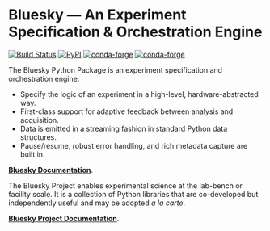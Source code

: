 # Bluesky — An Experiment Specification & Orchestration Engine

[![Build Status](https://img.shields.io/github/workflow/status/bluesky/bluesky/Unit%20Tests)](https://github.com/bluesky/bluesky/actions?query=workflow%3A%22Unit+Tests%22+branch%3Amaster)
[![PyPI](https://img.shields.io/pypi/v/bluesky)](https://pypi.org/project/bluesky/)
[![conda-forge](https://img.shields.io/conda/vn/conda-forge/bluesky)](https://anaconda.org/conda-forge/bluesky)
[![conda-forge](https://img.shields.io/conda/vn/conda-forge/bluesky-base)](https://anaconda.org/conda-forge/bluesky-base)

The Bluesky Python Package is an experiment specification and orchestration engine. 
- Specify the logic of an experiment in a high-level, hardware-abstracted way.
- First-class support for adaptive feedback between analysis and acquisition.
- Data is emitted in a streaming fashion in standard Python data structures.
- Pause/resume, robust error handling, and rich metadata capture are built in.

[**Bluesky Documentation**](http://blueskyproject.io/bluesky).

The Bluesky Project enables experimental science at the lab-bench or facility scale. It is a collection of Python libraries that are co-developed but independently useful and may be adopted *a la carte*.

[**Bluesky Project Documentation**](http://blueskyproject.io).

